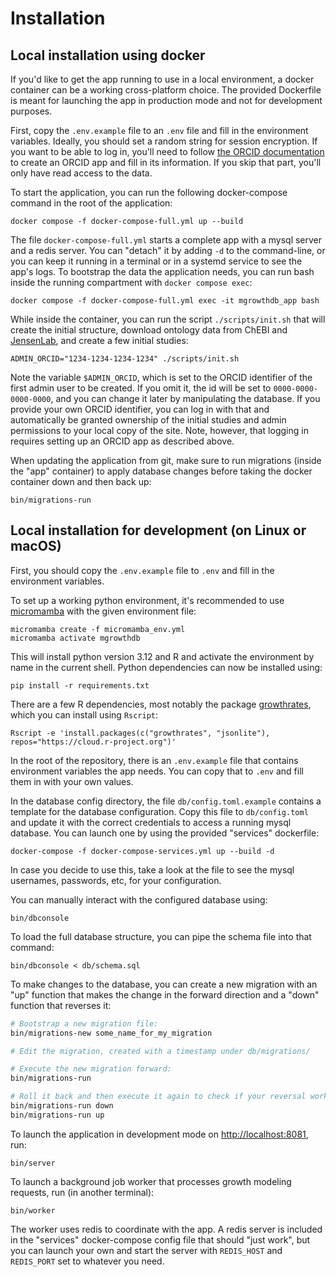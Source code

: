 # Installation

## Local installation using docker

If you'd like to get the app running to use in a local environment, a docker container can be a working cross-platform choice. The provided Dockerfile is meant for launching the app in production mode and not for development purposes.

First, copy the `.env.example` file to an `.env` file and fill in the environment variables. Ideally, you should set a random string for session encryption. If you want to be able to log in, you'll need to follow [the ORCID documentation](https://info.orcid.org/documentation/integration-guide/) to create an ORCID app and fill in its information. If you skip that part, you'll only have read access to the data.

To start the application, you can run the following docker-compose command in the root of the application:

```
docker compose -f docker-compose-full.yml up --build
```

The file `docker-compose-full.yml` starts a complete app with a mysql server and a redis server. You can "detach" it by adding `-d` to the command-line, or you can keep it running in a terminal or in a systemd service to see the app's logs. To bootstrap the data the application needs, you can run bash inside the running compartment with `docker compose exec`:

```
docker compose -f docker-compose-full.yml exec -it mgrowthdb_app bash
```

While inside the container, you can run the script `./scripts/init.sh` that will create the initial structure, download ontology data from ChEBI and [JensenLab](https://jensenlab.org/), and create a few initial studies:

```
ADMIN_ORCID="1234-1234-1234-1234" ./scripts/init.sh
```

Note the variable `$ADMIN_ORCID`, which is set to the ORCID identifier of the first admin user to be created. If you omit it, the id will be set to `0000-0000-0000-0000`, and you can change it later by manipulating the database. If you provide your own ORCID identifier, you can log in with that and automatically be granted ownership of the initial studies and admin permissions to your local copy of the site. Note, however, that logging in requires setting up an ORCID app as described above.

When updating the application from git, make sure to run migrations (inside the "app" container) to apply database changes before taking the docker container down and then back up:

```
bin/migrations-run
```

## Local installation for development (on Linux or macOS)

First, you should copy the `.env.example` file to `.env` and fill in the environment variables.

To set up a working python environment, it's recommended to use [micromamba](https://mamba.readthedocs.io/en/latest/installation/micromamba-installation.html) with the given environment file:

```
micromamba create -f micromamba_env.yml
micromamba activate mgrowthdb
```

This will install python version 3.12 and R and activate the environment by name in the current shell. Python dependencies can now be installed using:

```
pip install -r requirements.txt
```

There are a few R dependencies, most notably the package [growthrates](https://cran.r-project.org/package=growthrates), which you can install using `Rscript`:

```
Rscript -e 'install.packages(c("growthrates", "jsonlite"), repos="https://cloud.r-project.org")'
```

In the root of the repository, there is an `.env.example` file that contains environment variables the app needs. You can copy that to `.env` and fill them in with your own values.

In the database config directory, the file `db/config.toml.example` contains a template for the database configuration. Copy this file to `db/config.toml` and update it with the correct credentials to access a running mysql database. You can launch one by using the provided "services" dockerfile:

```
docker-compose -f docker-compose-services.yml up --build -d
```

In case you decide to use this, take a look at the file to see the mysql usernames, passwords, etc, for your configuration.

You can manually interact with the configured database using:

```
bin/dbconsole
```

To load the full database structure, you can pipe the schema file into that command:

```
bin/dbconsole < db/schema.sql
```

To make changes to the database, you can create a new migration with an "up" function that makes the change in the forward direction and a "down" function that reverses it:

``` bash
# Bootstrap a new migration file:
bin/migrations-new some_name_for_my_migration

# Edit the migration, created with a timestamp under db/migrations/

# Execute the new migration forward:
bin/migrations-run

# Roll it back and then execute it again to check if your reversal works:
bin/migrations-run down
bin/migrations-run up
```

To launch the application in development mode on <http://localhost:8081>, run:

```
bin/server
```

To launch a background job worker that processes growth modeling requests, run (in another terminal):

```
bin/worker
```

The worker uses redis to coordinate with the app. A redis server is included in the "services" docker-compose config file that should "just work", but you can launch your own and start the server with `REDIS_HOST` and `REDIS_PORT` set to whatever you need.
